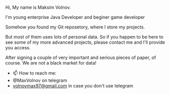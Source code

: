 Hi, My name is Maksim Volnov.

I'm young enterprise Java Developer and beginer game developer

Somehow you found my Git reposetory, where I store my projects.

But most of them uses lots of personal data.
So if you happen to be here to see some of my more advanced projects, please contact me and I'll provide you access.

After signing a couple of very important and serious pieces of paper, of course. We are not a black market for data!

- 📫 How to reach me:
-  @MaxVolnov on telegram
-  volnovmax97@gmail.com in case you don't use telegram

